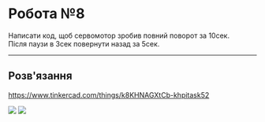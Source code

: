 # Робота №8

Написати код, щоб сервомотор зробив повний поворот за 10сек.  
Після паузи в 3сек повернути назад за 5сек.

---

## Розв'язання

https://www.tinkercad.com/things/k8KHNAGXtCb-khpitask52

<img src="./source_diagram.png" />

<img src="./diagram.png" />
